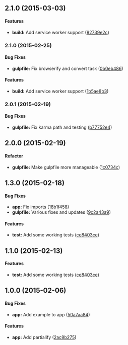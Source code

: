 ## 2.1.0 (2015-03-03)


#### Features

* **build:** Add service worker support ([82739e2c](https://github.com/paradox41/app-template/commit/82739e2c3505f6187eda9c5953d3f47841467823))


### 2.1.0 (2015-02-25)


#### Bug Fixes

* **gulpfile:** Fix browserify and convert task ([0b0eb486](https://github.com/paradox41/app-template/commit/0b0eb486dbac30f3c1a48f3f26cdca1d1d841fb5))


#### Features

* **build:** Add service worker support ([1b5ae8b3](https://github.com/paradox41/app-template/commit/1b5ae8b3c28d65bb785df8c3a27fd88b3a378aca))


### 2.0.1 (2015-02-19)

#### Bug Fixes

* **gulpfile:** Fix karma path and testing ([b77752e4](https://github.com/paradox41/app-template/commit/b77752e409d255206d8fa50202096d5b6df38c9f))


## 2.0.0 (2015-02-19)

#### Refactor

* **gulpfile:** Make gulpfile more manageable ([1c0734c](https://github.com/paradox41/app-template/commit/1c0734c35f6ddf1359b8474eb6ef6f389bc1e409))

## 1.3.0 (2015-02-18)


#### Bug Fixes

* **app:** Fix imports ([18b1f458](https://github.com/paradox41/app-template/commit/18b1f458605f3b32a6a3dbb9a96fa6eb6f4b587c))
* **gulpfile:** Various fixes and updates ([9c2a43a9](https://github.com/paradox41/app-template/commit/9c2a43a94f2d1764451d9ed5d5f0150cd5428e09))


#### Features

* **test:** Add some working tests ([ce8403ce](https://github.com/paradox41/app-template/commit/ce8403cea975a12e474a366d595c389c70e6f04f))


## 1.1.0 (2015-02-13)


#### Features

* **test:** Add some working tests ([ce8403ce](https://github.com/paradox41/app-template/commit/ce8403cea975a12e474a366d595c389c70e6f04f))


## 1.0.0 (2015-02-06)


#### Bug Fixes

* **app:** Add example to app ([50a7aa84](https://github.com/paradox41/app-template/commit/50a7aa843c127fa3c86c028714284fee024213e8))


#### Features

* **app:** Add partialify ([2ac8b275](https://github.com/paradox41/app-template/commit/2ac8b2759166f17634af32af55df146b252a2c1b))
